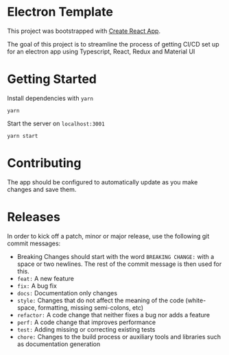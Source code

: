 # Electron Template

This project was bootstrapped with [Create React App](https://github.com/facebook/create-react-app).

The goal of this project is to streamline the process of getting CI/CD set up for an electron app using Typescript,
React, Redux and Material UI

# Getting Started

Install dependencies with `yarn`

```
yarn
```

Start the server on `localhost:3001`

```
yarn start
```

# Contributing

The app should be configured to automatically update as you make changes and save them.

# Releases

In order to kick off a patch, minor or major release, use the following git commit messages:

* Breaking Changes should start with the word `BREAKING CHANGE:` with a space or two newlines. The rest of the commit
  message is then used for this.
* `feat:` A new feature
* `fix:` A bug fix
* `docs:` Documentation only changes
* `style:` Changes that do not affect the meaning of the code (white-space, formatting, missing semi-colons, etc)
* `refactor:` A code change that neither fixes a bug nor adds a feature
* `perf:` A code change that improves performance
* `test:` Adding missing or correcting existing tests
* `chore:` Changes to the build process or auxiliary tools and libraries such as documentation generation